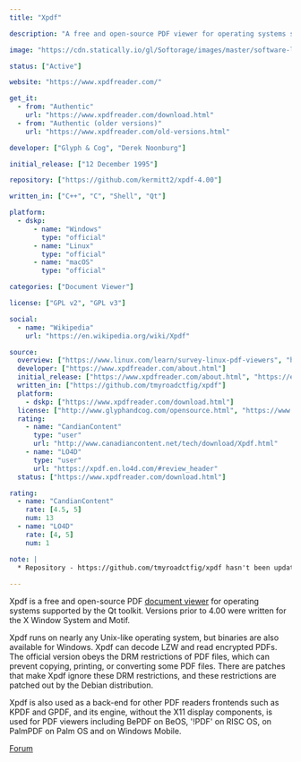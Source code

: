 ```yaml
---
title: "Xpdf"

description: "A free and open-source PDF viewer for operating systems supported by the Qt toolkit."

image: "https://cdn.statically.io/gl/Softorage/images/master/software-logo/xpdf.png"

status: ["Active"]

website: "https://www.xpdfreader.com/"

get_it:
  - from: "Authentic"
    url: "https://www.xpdfreader.com/download.html"
  - from: "Authentic (older versions)"
    url: "https://www.xpdfreader.com/old-versions.html"

developer: ["Glyph & Cog", "Derek Noonburg"]

initial_release: ["12 December 1995"]

repository: ["https://github.com/kermitt2/xpdf-4.00"]

written_in: ["C++", "C", "Shell", "Qt"]

platform:
  - dskp:
      - name: "Windows"
        type: "official"
      - name: "Linux"
        type: "official"
      - name: "macOS"
        type: "official"

categories: ["Document Viewer"]

license: ["GPL v2", "GPL v3"]

social:
  - name: "Wikipedia"
    url: "https://en.wikipedia.org/wiki/Xpdf"

source:
  overview: ["https://www.linux.com/learn/survey-linux-pdf-viewers", "https://www.xpdfreader.com/", "http://www.cs.cmu.edu/~dst/Adobe/Gallery/xpdf-generic-patch.html", "https://lwn.net/Articles/335415/", "http://pocketxpdf.sourceforge.net/"]
  developer: ["https://www.xpdfreader.com/about.html"]
  initial_release: ["https://www.xpdfreader.com/about.html", "https://en.wikipedia.org/w/index.php?title=Xpdf&oldid=875122479", "http://www.glyphandcog.com/opensource.html"]
  written_in: ["https://github.com/tmyroadctfig/xpdf"]
  platform:
    - dskp: ["https://www.xpdfreader.com/download.html"]
  license: ["http://www.glyphandcog.com/opensource.html", "https://www.xpdfreader.com/opensource.html"]
  rating:
    - name: "CandianContent"
      type: "user"
      url: "http://www.canadiancontent.net/tech/download/Xpdf.html"
    - name: "LO4D"
      type: "user"
      url: "https://xpdf.en.lo4d.com/#review_header"
  status: ["https://www.xpdfreader.com/download.html"]

rating:
  - name: "CandianContent"
    rate: [4.5, 5]
    num: 13
  - name: "LO4D"
    rate: [4, 5]
    num: 1

note: |
  * Repository - https://github.com/tmyroadctfig/xpdf hasn't been updated after 2012, hence not included.
  
---
```

  Xpdf is a free and open-source PDF [document viewer](/categories/document-viewer) for operating systems supported by the Qt toolkit. Versions prior to 4.00 were written for the X Window System and Motif.
  
  Xpdf runs on nearly any Unix-like operating system, but binaries are also available for Windows. Xpdf can decode LZW and read encrypted PDFs. The official version obeys the DRM restrictions of PDF files, which can prevent copying, printing, or converting some PDF files. There are patches that make Xpdf ignore these DRM restrictions, and these restrictions are patched out by the Debian distribution.
  
  Xpdf is also used as a back-end for other PDF readers frontends such as KPDF and GPDF, and its engine, without the X11 display components, is used for PDF viewers including BePDF on BeOS, '!PDF' on RISC OS, on PalmPDF on Palm OS and on Windows Mobile.
  
  [Forum](http://forum.xpdfreader.com/)


